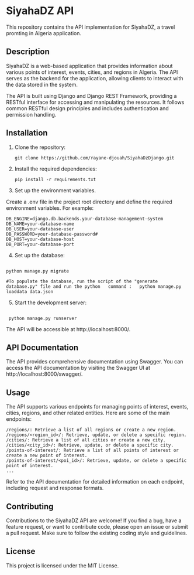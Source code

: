# SiyahaDZ API

This repository contains the API implementation for SiyahaDZ, a travel promting in Algeria application.

## Description

SiyahaDZ is a web-based application that provides information about various points of interest, events, cities, and regions in Algeria. The API serves as the backend for the application, allowing clients to interact with the data stored in the system.

The API is built using Django and Django REST Framework, providing a RESTful interface for accessing and manipulating the resources. It follows common RESTful design principles and includes authentication and permission handling.

## Installation

1. Clone the repository:

   ```shell
   git clone https://github.com/rayane-djouah/SiyahaDzDjango.git

   ```

2. Install the required dependencies:

   ```shell
   pip install -r requirements.txt

   ```

3. Set up the environment variables.

Create a .env file in the project root directory and define the required environment variables. For example:

```plaintext
DB_ENGINE=django.db.backends.your-database-management-system
DB_NAME=your-database-name
DB_USER=your-database-user
DB_PASSWORD=your-database-password#
DB_HOST=your-database-host
DB_PORT=your-database-port
```

4. Set up the database:

```shell

python manage.py migrate

#To populate the database, run the script of the "generate database.py" file and run the python   command :   python manage.py loaddata data.json
```

5. Start the development server:

```shell

 python manage.py runserver

```

The API will be accessible at http://localhost:8000/.

## API Documentation

The API provides comprehensive documentation using Swagger. You can access the API documentation by visiting the Swagger UI at http://localhost:8000/swagger/.

## Usage

The API supports various endpoints for managing points of interest, events, cities, regions, and other related entities. Here are some of the main endpoints:

```plaintext
/regions/: Retrieve a list of all regions or create a new region.
/regions/<region_id>/: Retrieve, update, or delete a specific region.
/cities/: Retrieve a list of all cities or create a new city.
/cities/<city_id>/: Retrieve, update, or delete a specific city.
/points-of-interest/: Retrieve a list of all points of interest or create a new point of interest.
/points-of-interest/<poi_id>/: Retrieve, update, or delete a specific point of interest.
...
```

Refer to the API documentation for detailed information on each endpoint, including request and response formats.

## Contributing

Contributions to the SiyahaDZ API are welcome! If you find a bug, have a feature request, or want to contribute code, please open an issue or submit a pull request. Make sure to follow the existing coding style and guidelines.

## License

This project is licensed under the MIT License.



